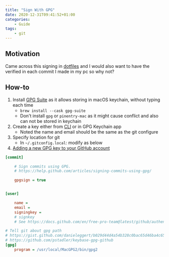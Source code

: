 ```yaml
---
title: "Sign With GPG"
date: 2020-12-31T09:41:52+01:00
categories:
    - Guide
tags:
    - git 
---
```


## Motivation

Came across this signing in [dotfiles](https://github.com/alrra/dotfiles) and I would also want to have the verified in each commit I made in my pc so why not?

## How-to

1. Install [GPG Suite](https://gpgtools.org/) as it allows storing in macOS keychain, without typing each time
    * `brew install --cask gpg-suite`
    * Don't install `gpg` or `pinentry-mac` as it might cause conflict and also can not be stored in keychain
2. Create a key either from [CLI](https://docs.github.com/en/free-pro-team@latest/github/authenticating-to-github/generating-a-new-gpg-key) or in GPG Keychain app
    * Noted the name and email should be the same as the git configure
3. Specify location for git
    * In `~/.gitconfig.local`: modify as below
4. [Adding a new GPG key to your GitHub account](https://docs.github.com/en/free-pro-team@latest/github/authenticating-to-github/adding-a-new-gpg-key-to-your-github-account)

```ini
[commit]

    # Sign commits using GPG.
    # https://help.github.com/articles/signing-commits-using-gpg/

    gpgsign = true


[user]

    name = 
    email = 
    signingkey = 
    # signkey
    # See https://docs.github.com/en/free-pro-team@latest/github/authenticating-to-github/telling-git-about-your-signing-key

# Tell git about gpg path
# https://gist.github.com/danieleggert/b029d44d4a54b328c0bac65d46ba4c65
# https://github.com/pstadler/keybase-gpg-github
[gpg]
	program = /usr/local/MacGPG2/bin/gpg2
```
